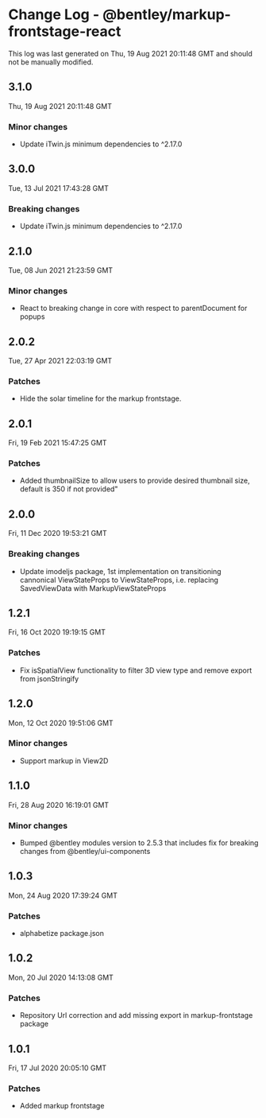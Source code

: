 # Change Log - @bentley/markup-frontstage-react

This log was last generated on Thu, 19 Aug 2021 20:11:48 GMT and should not be manually modified.

## 3.1.0
Thu, 19 Aug 2021 20:11:48 GMT

### Minor changes

- Update iTwin.js minimum dependencies to ^2.17.0

## 3.0.0
Tue, 13 Jul 2021 17:43:28 GMT

### Breaking changes

- Update iTwin.js minimum dependencies to ^2.17.0

## 2.1.0
Tue, 08 Jun 2021 21:23:59 GMT

### Minor changes

- React to breaking change in core with respect to parentDocument for popups

## 2.0.2
Tue, 27 Apr 2021 22:03:19 GMT

### Patches

- Hide the solar timeline for the markup frontstage.

## 2.0.1
Fri, 19 Feb 2021 15:47:25 GMT

### Patches

- Added thumbnailSize to allow users to provide desired thumbnail size, default is 350 if not provided"

## 2.0.0
Fri, 11 Dec 2020 19:53:21 GMT

### Breaking changes

- Update imodeljs package, 1st implementation on transitioning cannonical ViewStateProps to ViewStateProps, i.e. replacing SavedViewData with MarkupViewStateProps

## 1.2.1
Fri, 16 Oct 2020 19:19:15 GMT

### Patches

- Fix isSpatialView functionality to filter 3D view type and remove export from jsonStringify

## 1.2.0
Mon, 12 Oct 2020 19:51:06 GMT

### Minor changes

- Support markup in View2D

## 1.1.0
Fri, 28 Aug 2020 16:19:01 GMT

### Minor changes

- Bumped @bentley modules version to 2.5.3 that includes fix for breaking changes from @bentley/ui-components

## 1.0.3
Mon, 24 Aug 2020 17:39:24 GMT

### Patches

- alphabetize package.json

## 1.0.2
Mon, 20 Jul 2020 14:13:08 GMT

### Patches

- Repository Url correction and add missing export in  markup-frontstage package

## 1.0.1
Fri, 17 Jul 2020 20:05:10 GMT

### Patches

- Added markup frontstage

